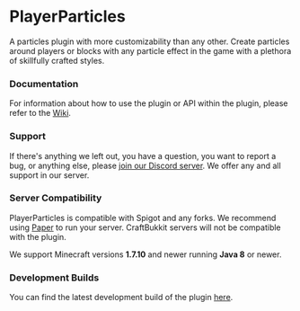# PlayerParticles

A particles plugin with more customizability than any other. Create particles around players 
or blocks with any particle effect in the game with a plethora of skillfully crafted styles.

### Documentation
For information about how to use the plugin or API within the plugin, please refer to the [Wiki](https://github.com/Rosewood-Development/PlayerParticles/wiki).

### Support
If there's anything we left out, you have a question, you want to report a bug, or anything else, please [join our Discord server](https://discord.gg/MgUsTBK).  We offer any and all support in our server.

### Server Compatibility
PlayerParticles is compatible with Spigot and any forks. We recommend using [Paper](https://papermc.io/) to run your server.  CraftBukkit servers will not be compatible with the plugin.

We support Minecraft versions **1.7.10** and newer running **Java 8** or newer.

### Development Builds

You can find the latest development build of the plugin [here](https://jenkins.rosewooddev.io/job/Rosewood%20Development/job/PlayerParticles/lastStableBuild/).
